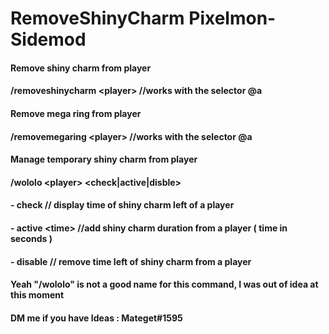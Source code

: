 # RemoveShinyCharm Pixelmon-Sidemod
#### Remove shiny charm from player
#### /removeshinycharm \<player> //works with the selector @a
#### Remove mega ring from player
#### /removemegaring \<player> //works with the selector @a
#### Manage temporary shiny charm from player
#### /wololo \<player> <check|active|disble>
####                   - check // display time of shiny charm left of a player
####                   - active \<time> //add shiny charm duration from a player ( time in seconds )
####                   - disable // remove time left of shiny charm from a player
#### Yeah "/wololo" is not a good name for this command, I was out of idea at this moment
#### DM me if you have Ideas : Mateget#1595

